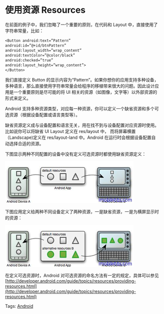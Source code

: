 # 使用资源 Resources

在前面的例子中，我们忽略了一个重要的原则，在代码和 Layout 中，直接使用了字符串常量，比如：

```
<Button android:text=”Pattern”  
android:id=”@+id/btnPattern”  
android:layout_width=”wrap_content”  
android:textColor=”@color/black”  
android:checked=”true”  
android:layout_height=”wrap_content”>
</Button>
```    

我们直接定义 Button 的显示内容为“Pattern”。如果你想你的应用支持多种设备，多种语言，那么直接使用字符串常量会给程序的移植带来很大的问题。因此设计应用是一个重要原则是尽可能的将 UI 相关的资源（如图像，文字等）以外部资源的形式来定义。

Android 支持多种资源类型，对应每一种资源，你可以定义一个缺省资源和多个可选资源（根据设备配置或语言类型等）。

缺省资源定义成与设备配置和语言无关，用在找不到与设备配置对应资源时使用。比如说你可以将缺省 UI Layout 定义在 res/layout 中， 而将屏幕横置（Landscape)定义在 res/layout-land 中。Android 在运行时会根据设备配置自动选择合适的资源。

下图显示两种不同配置的设备中没有定义可选资源时都使用缺省资源定义：

![](images/34.png)

下图应用定义给两种不同设备定义了两种资源，一是缺省资源，一是为横屏显示时的资源：

![](images/35.png)

在定义可选资源时，Android 对可选资源的命名方法有一定的规定，具体可以参见[http://developer.android.com/guide/topics/resources/providing-resources.html](http://developer.android.com/guide/topics/resources/providing-resources.html)

Tags: [Android](http://www.imobilebbs.com/wordpress/archives/tag/android)


